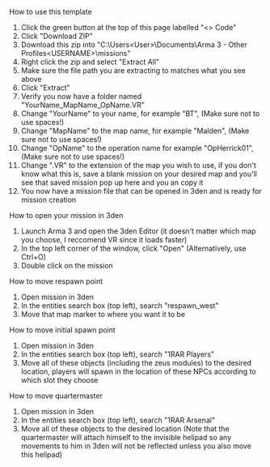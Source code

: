 How to use this template
1. Click the green button at the top of this page labelled "<> Code"
2. Click "Download ZIP"
3. Download this zip into "C:\Users\<User>\Documents\Arma 3 - Other Profiles\<USERNAME>\missions"
4. Right click the zip and select "Extract All"
5. Make sure the file path you are extracting to matches what you see above
6. Click "Extract"
7. Verify you now have a folder named "YourName_MapName_OpName.VR"
8. Change "YourName" to your name, for example "BT", (Make sure not to use spaces!)
9. Change "MapName" to the map name, for example "Malden", (Make sure not to use spaces!)
10. Change "OpName" to the operation name for example "OpHerrick01", (Make sure not to use spaces!)
11. Change ".VR" to the extension of the map you wish to use, if you don't know what this is, save a blank mission on your desired map and you'll see that saved mission pop up here and you an copy it
12. You now have a mission file that can be opened in 3den and is ready for mission creation

How to open your mission in 3den
1. Launch Arma 3 and open the 3den Editor (it doesn't matter which map you choose, I reccomend VR since it loads faster)
2. In the top left corner of the window, click "Open" (Alternatively, use Ctrl+O)
3. Double click on the mission

How to move respawn point
1. Open mission in 3den
2. In the entities search box (top left), search "respawn_west"
3. Move that map marker to where you want it to be

How to move initial spawn point
1. Open mission in 3den
2. In the entities search box (top left), search "1RAR Players"
3. Move all of these objects (including the zeus modules) to the desired location, players will spawn in the location of these NPCs according to which slot they choose

How to move quartermaster
1. Open mission in 3den
2. In the entities search box (top left), search "1RAR Arsenal"
3. Move all of these objects to the desired location (Note that the quartermaster will attach himself to the invisible helipad so any movements to him in 3den will not be reflected unless you also move this helipad)
